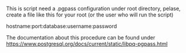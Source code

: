 This is script need a .pgpass configuration under root directory, pelase, create a file like this 
for your root (or the user who will run the script)

 hostname:port:database:username:password

The documentation about this procedure can be found under https://www.postgresql.org/docs/current/static/libpq-pgpass.html


